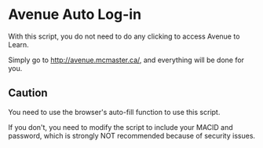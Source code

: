 Avenue Auto Log-in
=====
With this script, you do not need to do any clicking to access Avenue to Learn.

Simply go to http://avenue.mcmaster.ca/, and everything will be done for you.

Caution
-----
You need to use the browser's auto-fill function to use this script.

If you don't, you need to modify the script to include your MACID and password, which is strongly NOT recommended because of security issues.

